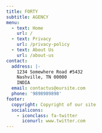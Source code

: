```yaml
---
title: FORTY
subtitle: AGENCY
menu:
  - text: Home
    url: /
  - text: Privacy
    url: /privacy-policy
  - text: About Us
    url: /about-us
contact:
  address: |-
    1234 Somewhere Road #5432
    Nashville, TN 00000
    INDIA
  email: contactus@oursite.com
  phone: '9898989898'
footer:
  copyright: Copyright of our site
  socialicons:
    - iconclass: fa-twitter
      iconurl: www.twitter.com
---
```

